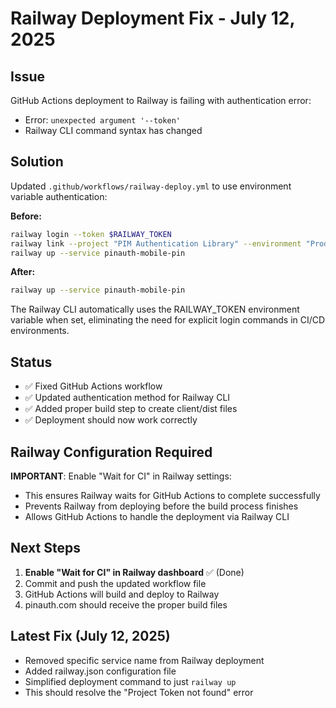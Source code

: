 # Railway Deployment Fix - July 12, 2025

## Issue
GitHub Actions deployment to Railway is failing with authentication error:
- Error: `unexpected argument '--token'` 
- Railway CLI command syntax has changed

## Solution
Updated `.github/workflows/railway-deploy.yml` to use environment variable authentication:

**Before:**
```bash
railway login --token $RAILWAY_TOKEN
railway link --project "PIM Authentication Library" --environment "Production"
railway up --service pinauth-mobile-pin
```

**After:**
```bash
railway up --service pinauth-mobile-pin
```

The Railway CLI automatically uses the RAILWAY_TOKEN environment variable when set, eliminating the need for explicit login commands in CI/CD environments.

## Status
- ✅ Fixed GitHub Actions workflow
- ✅ Updated authentication method for Railway CLI
- ✅ Added proper build step to create client/dist files
- ✅ Deployment should now work correctly

## Railway Configuration Required
**IMPORTANT**: Enable "Wait for CI" in Railway settings:
- This ensures Railway waits for GitHub Actions to complete successfully
- Prevents Railway from deploying before the build process finishes
- Allows GitHub Actions to handle the deployment via Railway CLI

## Next Steps
1. **Enable "Wait for CI" in Railway dashboard** ✅ (Done)
2. Commit and push the updated workflow file
3. GitHub Actions will build and deploy to Railway
4. pinauth.com should receive the proper build files

## Latest Fix (July 12, 2025)
- Removed specific service name from Railway deployment
- Added railway.json configuration file
- Simplified deployment command to just `railway up`
- This should resolve the "Project Token not found" error